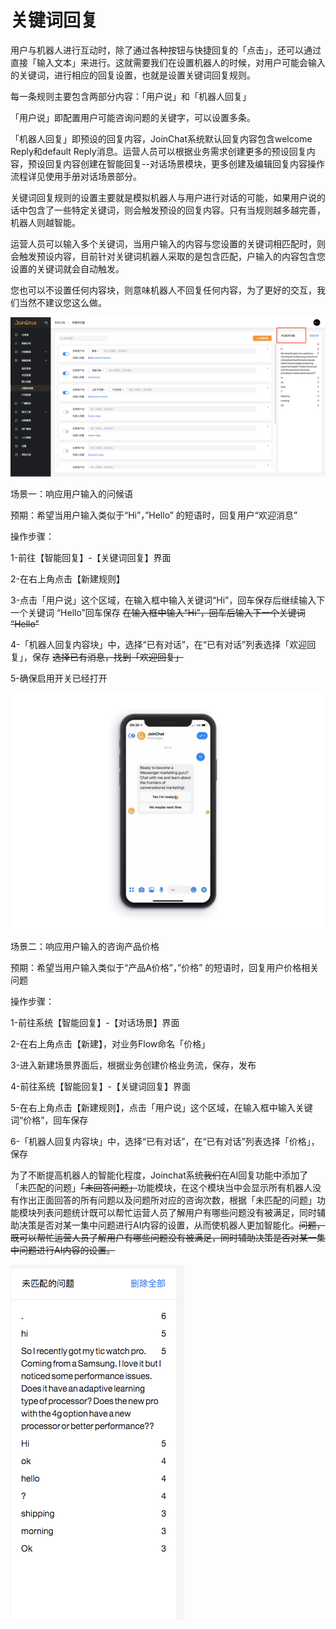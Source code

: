 # 关键词回复

用户与机器人进行互动时，除了通过各种按钮与快捷回复的「点击」，还可以通过直接「输入文本」来进行。这就需要我们在设置机器人的时候，对用户可能会输入的关键词，进行相应的回复设置，也就是设置关键词回复规则。

每一条规则主要包含两部分内容：「用户说」和「机器人回复」

「用户说」即配置用户可能咨询问题的关键字，可以设置多条。

「机器人回复」即预设的回复内容，JoinChat系统默认回复内容包含welcome Reply和default Reply消息。运营人员可以根据业务需求创建更多的预设回复内容，预设回复内容创建在智能回复--对话场景模块，更多创建及编辑回复内容操作流程详见使用手册对话场景部分。

关键词回复规则的设置主要就是模拟机器人与用户进行对话的可能，如果用户说的话中包含了一些特定关键词，则会触发预设的回复内容。只有当规则越多越完善，机器人则越智能。

运营人员可以输入多个关键词，当用户输入的内容与您设置的关键词相匹配时，则会触发预设内容，目前针对关键词机器人采取的是包含匹配，户输入的内容包含您设置的关键词就会自动触发。

您也可以不设置任何内容块，则意味机器人不回复任何内容，为了更好的交互，我们当然不建议您这么做。

![&#x5173;&#x952E;&#x8BCD;&#x56DE;&#x590D;](../../.gitbook/assets/image%20%28104%29.png)

场景一：响应用户输入的问候语

预期：希望当用户输入类似于“Hi”，”Hello” 的短语时，回复用户“欢迎消息”

操作步骤：

1-前往【智能回复】-【关键词回复】界面

2-在右上角点击【新建规则】

3-点击「用户说」这个区域，在输入框中输入关键词“Hi”，回车保存后继续输入下一个关键词 “Hello”回车保存 ~~在输入框中输入“Hi”，回车后输入下一个关键词 “Hello”~~

4-「机器人回复内容块」中，选择“已有对话”，在“已有对话”列表选择「欢迎回复」，保存 ~~选择已有消息，找到「欢迎回复」~~

5-确保启用开关已经打开

![&#x793A;&#x4F8B;&#x56FE;](../../.gitbook/assets/image%20%28137%29.png)

场景二：响应用户输入的咨询产品价格

预期：希望当用户输入类似于“产品A价格”，”价格” 的短语时，回复用户价格相关问题

操作步骤：

1-前往系统【智能回复】-【对话场景】界面

2-在右上角点击【新建】，对业务Flow命名「价格」

3-进入新建场景界面后，根据业务创建价格业务流，保存，发布

4-前往系统【智能回复】-【关键词回复】界面

5-在右上角点击【新建规则】，点击「用户说」这个区域，在输入框中输入关键词“价格”，回车保存

6-「机器人回复内容块」中，选择“已有对话”，在“已有对话”列表选择「价格」，保存

为了不断提高机器人的智能化程度，Joinchat系统~~我们~~在AI回复功能中添加了「未匹配的问题」~~「未回答问题」~~功能模块，在这个模块当中会显示所有机器人没有作出正面回答的所有问题以及问题所对应的咨询次数，根据「未匹配的问题」功能模块列表问题统计既可以帮忙运营人员了解用户有哪些问题没有被满足，同时辅助决策是否对某一集中问题进行AI内容的设置，从而使机器人更加智能化。~~问题，既可以帮忙运营人员了解用户有哪些问题没有被满足，同时辅助决策是否对某一集中问题进行AI内容的设置。~~

![&#x672A;&#x5339;&#x914D;&#x95EE;&#x9898;](../../.gitbook/assets/image%20%281%29.png)

